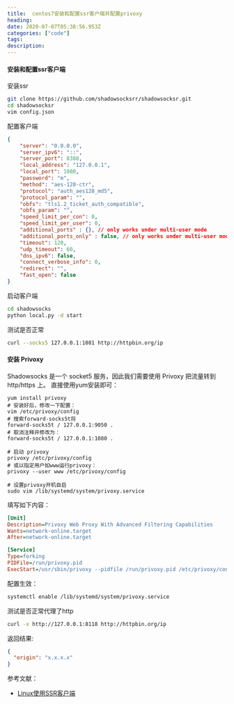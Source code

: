 ```yaml
---
title:  centos7安装和配置ssr客户端并配置privoxy
heading: 
date: 2020-07-07T05:38:56.953Z
categories: ["code"]
tags: 
description: 
---
```


#### 安装和配置ssr客户端

安装ssr
```bash
git clone https://github.com/shadowsocksrr/shadowsocksr.git
cd shadowsocksr
vim config.json
```

配置客户端
```json
{
    "server": "0.0.0.0",
    "server_ipv6": "::",
    "server_port": 8388,
    "local_address": "127.0.0.1",
    "local_port": 1080,
    "password": "m",
    "method": "aes-128-ctr",
    "protocol": "auth_aes128_md5",
    "protocol_param": "",
    "obfs": "tls1.2_ticket_auth_compatible",
    "obfs_param": "",
    "speed_limit_per_con": 0,
    "speed_limit_per_user": 0,
    "additional_ports" : {}, // only works under multi-user mode
    "additional_ports_only" : false, // only works under multi-user mode
    "timeout": 120,
    "udp_timeout": 60,
    "dns_ipv6": false,
    "connect_verbose_info": 0,
    "redirect": "",
    "fast_open": false
}

```

启动客户端
```bash
cd shadowsocks
python local.py -d start
```

测试是否正常
```bash 
curl --socks5 127.0.0.1:1081 http://httpbin.org/ip
```

#### 安装 Privoxy
Shadowsocks 是一个 socket5 服务，因此我们需要使用 Privoxy 把流量转到 http/https 上。
直接使用yum安装即可：
```bahs
yum install privoxy
# 安装好后，修改一下配置：
vim /etc/privoxy/config
# 搜索forward-socks5t将
forward-socks5t / 127.0.0.1:9050 .
# 取消注释并修改为：
forward-socks5t / 127.0.0.1:1080 .

# 启动 privoxy
privoxy /etc/privoxy/config
# 或以指定用户如www运行privoxy：
privoxy --user www /etc/privoxy/config

# 设置privoxy开机自启
sudo vim /lib/systemd/system/privoxy.service
```

填写如下内容：
```ini
[Unit]
Description=Privoxy Web Proxy With Advanced Filtering Capabilities
Wants=network-online.target
After=network-online.target

[Service]
Type=forking
PIDFile=/run/privoxy.pid
ExecStart=/usr/sbin/privoxy --pidfile /run/privoxy.pid /etc/privoxy/config
```
配置生效：
```bash
systemctl enable /lib/systemd/system/privoxy.service
```

测试是否正常代理了http
```bash
curl -x http://127.0.0.1:8118 http://httpbin.org/ip
```
返回结果:
```json
{
  "origin": "x.x.x.x"
}
```



参考文献：
- [Linux使用SSR客户端](https://mikoto10032.github.io/post/%E7%A8%8B%E5%BA%8F%E5%91%98%E9%82%A3%E4%BA%9B%E4%BA%8B/linux%E4%BD%BF%E7%94%A8ssr%E5%AE%A2%E6%88%B7%E7%AB%AF/)